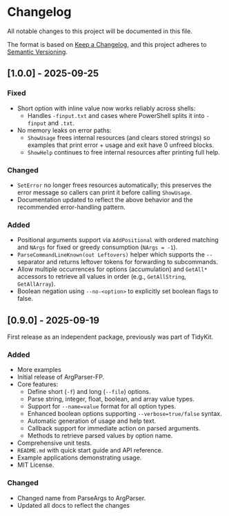 # Changelog

All notable changes to this project will be documented in this file.

The format is based on [Keep a Changelog](https://keepachangelog.com/en/1.0.0/),
and this project adheres to [Semantic Versioning](https://semver.org/spec/v2.0.0.html).

## [1.0.0] - 2025-09-25

### Fixed

- Short option with inline value now works reliably across shells:
  - Handles `-finput.txt` and cases where PowerShell splits it into `-finput` and `.txt`.
- No memory leaks on error paths:
  - `ShowUsage` frees internal resources (and clears stored strings) so examples that print error + usage and exit have 0 unfreed blocks.
  - `ShowHelp` continues to free internal resources after printing full help.

### Changed

- `SetError` no longer frees resources automatically; this preserves the error message so callers can print it before calling `ShowUsage`.
- Documentation updated to reflect the above behavior and the recommended error-handling pattern.

### Added

- Positional arguments support via `AddPositional` with ordered matching and `NArgs` for fixed or greedy consumption (`NArgs = -1`).
- `ParseCommandLineKnown(out Leftovers)` helper which supports the `--` separator and returns leftover tokens for forwarding to subcommands.
- Allow multiple occurrences for options (accumulation) and `GetAll*` accessors to retrieve all values in order (e.g., `GetAllString`, `GetAllArray`).
- Boolean negation using `--no-<option>` to explicitly set boolean flags to false.


## [0.9.0] - 2025-09-19

First release as an independent package, previously was part of TidyKit.

### Added

- More examples
- Initial release of ArgParser-FP.
- Core features:
  - Define short (`-f`) and long (`--file`) options.
  - Parse string, integer, float, boolean, and array value types.
  - Support for `--name=value` format for all option types.
  - Enhanced boolean options supporting `--verbose=true/false` syntax.
  - Automatic generation of usage and help text.
  - Callback support for immediate action on parsed arguments.
  - Methods to retrieve parsed values by option name.
- Comprehensive unit tests.
- `README.md` with quick start guide and API reference.
- Example applications demonstrating usage.
- MIT License.

### Changed

- Changed name from ParseArgs to ArgParser.
- Updated all docs to reflect the changes